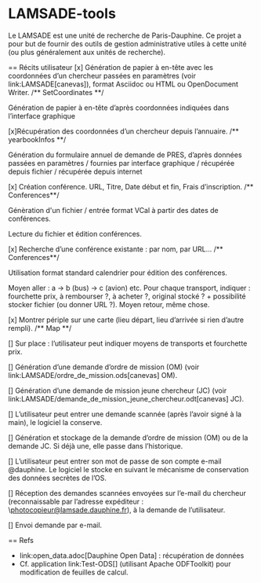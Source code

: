 # LAMSADE-tools
Le LAMSADE est une unité de recherche de Paris-Dauphine. Ce projet a pour but de fournir des outils de gestion administrative utiles à cette unité (ou plus généralement aux unités de recherche).

== Récits utilisateur
[x] Génération de papier à en-tête avec les coordonnées d’un chercheur passées en paramètres (voir link:LAMSADE[canevas]), format Asciidoc ou HTML ou OpenDocument Writer. /** SetCoordinates **/

Génération de papier à en-tête d’après coordonnées indiquées dans l’interface graphique

[x]Récupération des coordonnées d’un chercheur depuis l’annuaire. /** yearbookInfos **/ 


Génération du formulaire annuel de demande de PRES, d’après données passées en paramètres / fournies par interface graphique / récupérée depuis fichier / récupérée depuis internet

[x] Création conférence. URL, Titre, Date début et fin, Frais d’inscription. 
/** Conferences**/

Génèration d'un fichier / entrée format VCal à partir des dates de conférences. 

Lecture du fichier et édition conférences.

[x] Recherche d’une conférence existante : par nom, par URL… /** Conferences**/

Utilisation format standard calendrier pour édition des conférences.

Moyen aller : a → b (bus) → c (avion) etc. Pour chaque transport, indiquer : fourchette prix, à rembourser ?, à acheter ?, original stocké ? \+ possibilité stocker fichier (ou donner URL ?). Moyen retour, même chose.

[x] Montrer périple sur une carte (lieu départ, lieu d’arrivée si rien d’autre rempli). /** Map **/

[] Sur place : l’utilisateur peut indiquer moyens de transports et fourchette prix.
 
[] Génération d’une demande d’ordre de mission (OM) (voir link:LAMSADE/ordre_de_mission.ods[canevas] OM).

[] Génération d’une demande de mission jeune chercheur (JC) (voir link:LAMSADE/demande_de_mission_jeune_chercheur.odt[canevas] JC).

[] L’utilisateur peut entrer une demande scannée (après l’avoir signé à la main), le logiciel la conserve.

[] Génération et stockage de la demande d’ordre de mission (OM) ou de la demande JC. Si déjà une, elle passe dans l’historique.

[] L’utilisateur peut entrer son mot de passe de son compte e-mail @dauphine. Le logiciel le stocke en suivant le mécanisme de conservation des données secrètes de l’OS.

[] Réception des demandes scannées envoyées sur l’e-mail du chercheur (reconnaissable par l’adresse expéditeur : \photocopieur@lamsade.dauphine.fr), à la demande de l’utilisateur.

[] Envoi demande par e-mail.

== Refs
* link:open_data.adoc[Dauphine Open Data] : récupération de données
* Cf. application link:Test-ODS[] (utilisant Apache ODFToolkit) pour modification de feuilles de calcul.

